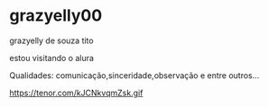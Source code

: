 # grazyelly00
grazyelly de souza tito

estou visitando o alura

Qualidades: comunicação,sinceridade,observação e entre outros...

https://tenor.com/kJCNkvqmZsk.gif
